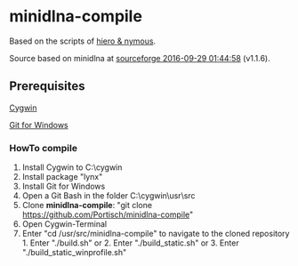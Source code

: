 # minidlna-compile

Based on the scripts of [hiero & nymous](https://sourceforge.net/p/minidlna/patches/33/).

Source based on minidlna at [sourceforge 2016-09-29 01:44:58](https://sourceforge.net/p/minidlna/git/ci/8a996b4b624ef45538a5de10730b8e94c55e7768/tree) (v1.1.6).

## Prerequisites
[Cygwin](https://www.cygwin.com/)

[Git for Windows](https://git-scm.com/)

### HowTo compile
1. Install Cygwin to C:\cygwin
  1. Install package "lynx"
2. Install Git for Windows
3. Open a Git Bash in the folder C:\cygwin\usr\src
  1. Clone **minidlna-compile**: "git clone https://github.com/Portisch/minidlna-compile" 
4. Open Cygwin-Terminal
  1. Enter "cd /usr/src/minidlna-compile" to navigate to the cloned repository
    1. Enter "./build.sh" or
    2. Enter "./build_static.sh" or
    3. Enter "./build_static_winprofile.sh"
